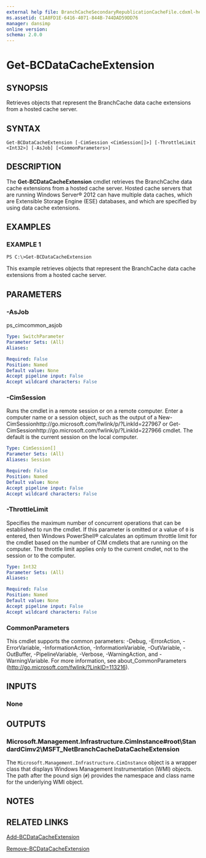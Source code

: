 ```yaml
---
external help file: BranchCacheSecondaryRepublicationCacheFile.cdxml-help.xml
ms.assetid: C1A8FD1E-6416-4071-844B-744DAD59DD76
manager: dansimp
online version: 
schema: 2.0.0
---
```


# Get-BCDataCacheExtension

## SYNOPSIS
Retrieves objects that represent the BranchCache data cache extensions from a hosted cache server.

## SYNTAX

```
Get-BCDataCacheExtension [-CimSession <CimSession[]>] [-ThrottleLimit <Int32>] [-AsJob] [<CommonParameters>]
```

## DESCRIPTION
The **Get-BCDataCacheExtension** cmdlet retrieves the BranchCache data cache extensions from a hosted cache server.
Hosted cache servers that are running Windows Server® 2012 can have multiple data caches, which are Extensible Storage Engine (ESE) databases, and which are specified by using data cache extensions.

## EXAMPLES

### EXAMPLE 1
```
PS C:\>Get-BCDataCacheExtension
```

This example retrieves objects that represent the BranchCache data cache extensions from a hosted cache server.

## PARAMETERS

### -AsJob
ps_cimcommon_asjob

```yaml
Type: SwitchParameter
Parameter Sets: (All)
Aliases: 

Required: False
Position: Named
Default value: None
Accept pipeline input: False
Accept wildcard characters: False
```

### -CimSession
Runs the cmdlet in a remote session or on a remote computer.
Enter a computer name or a session object, such as the output of a New-CimSessionhttp://go.microsoft.com/fwlink/p/?LinkId=227967 or Get-CimSessionhttp://go.microsoft.com/fwlink/p/?LinkId=227966 cmdlet.
The default is the current session on the local computer.

```yaml
Type: CimSession[]
Parameter Sets: (All)
Aliases: Session

Required: False
Position: Named
Default value: None
Accept pipeline input: False
Accept wildcard characters: False
```

### -ThrottleLimit
Specifies the maximum number of concurrent operations that can be established to run the cmdlet.
If this parameter is omitted or a value of `0` is entered, then Windows PowerShell® calculates an optimum throttle limit for the cmdlet based on the number of CIM cmdlets that are running on the computer.
The throttle limit applies only to the current cmdlet, not to the session or to the computer.

```yaml
Type: Int32
Parameter Sets: (All)
Aliases: 

Required: False
Position: Named
Default value: None
Accept pipeline input: False
Accept wildcard characters: False
```

### CommonParameters
This cmdlet supports the common parameters: -Debug, -ErrorAction, -ErrorVariable, -InformationAction, -InformationVariable, -OutVariable, -OutBuffer, -PipelineVariable, -Verbose, -WarningAction, and -WarningVariable. For more information, see about_CommonParameters (http://go.microsoft.com/fwlink/?LinkID=113216).

## INPUTS

### None

## OUTPUTS

### Microsoft.Management.Infrastructure.CimInstance#root\StandardCimv2\MSFT_NetBranchCacheDataCacheExtension
The `Microsoft.Management.Infrastructure.CimInstance` object is a wrapper class that displays Windows Management Instrumentation (WMI) objects.
The path after the pound sign (`#`) provides the namespace and class name for the underlying WMI object.

## NOTES

## RELATED LINKS

[Add-BCDataCacheExtension](./Add-BCDataCacheExtension.md)

[Remove-BCDataCacheExtension](./Remove-BCDataCacheExtension.md)


